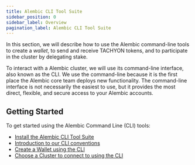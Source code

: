 ```yaml
---
title: Alembic CLI Tool Suite
sidebar_position: 0
sidebar_label: Overview
pagination_label: Alembic CLI Tool Suite
---
```


In this section, we will describe how to use the Alembic command-line tools to
create a _wallet_, to send and receive TACHYON tokens, and to participate in the
cluster by delegating stake.

To interact with a Alembic cluster, we will use its command-line interface, also
known as the CLI. We use the command-line because it is the first place the
Alembic core team deploys new functionality. The command-line interface is not
necessarily the easiest to use, but it provides the most direct, flexible, and
secure access to your Alembic accounts.

## Getting Started

To get started using the Alembic Command Line (CLI) tools:

- [Install the Alembic CLI Tool Suite](./install.md)
- [Introduction to our CLI conventions](./intro.md)
- [Create a Wallet using the CLI](./wallets/index.md)
- [Choose a Cluster to connect to using the CLI](./examples/choose-a-cluster.md)
